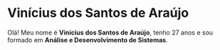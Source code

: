 # Vinícius dos Santos de Araújo

Olá! Meu nome é **Vinícius dos Santos de Araújo**, tenho 27 anos e sou formado em **Análise e Desenvolvimento de Sistemas**.
